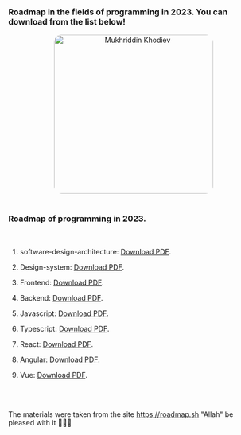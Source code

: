 ### Roadmap in the fields of programming in 2023. You can download from the list below!

<img src="https://telegra.ph/file/f16d8e3b73d9895520696.png" alt="Mukhriddin Khodiev" width="320" height="320" style="display:block; margin: 0 auto; border-radius:15px; text-align:center; " />
<br>

### Roadmap of programming in 2023. 

<br>

 1. <p>software-design-architecture: <a href="./software-design-architecture.pdf">Download PDF</a>.</p>
 2. <p>Design-system: <a href="./design-system.pdf">Download PDF</a>.</p>
  1. <p>Frontend: <a href="./frontend.pdf">Download PDF</a>.</p>
 2. <p>Backend: <a href="./backend.pdf">Download PDF</a>.</p>

  1. <p>Javascript: <a href="./javascript.pdf">Download PDF</a>.</p>
 2. <p>Typescript: <a href="./typescript.pdf">Download PDF</a>.</p>
   1. <p>React: <a href="./react.pdf">Download PDF</a>.</p>
 2. <p>Angular: <a href="./angular.pdf">Download PDF</a>.</p>

 2. <p>Vue: <a href="./vue.pdf">Download PDF</a>.</p>

 <br>
 <br>

 The materials were taken from the site https://roadmap.sh  "Allah" be pleased with it 🤲🤲🤲